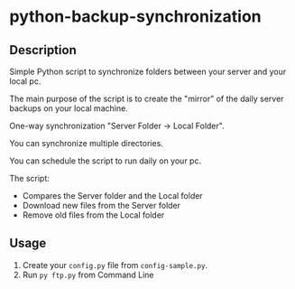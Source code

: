 # python-backup-synchronization


## Description

Simple Python script to synchronize folders between your server and your local pc.

The main purpose of the script is to create the "mirror" of the daily server backups on your local machine.

One-way synchronization "Server Folder -> Local Folder".

You can synchronize multiple directories.

You can schedule the script to run daily on your pc.

The script:
* Compares the Server folder and the Local folder
* Download new files from the Server folder
* Remove old files from the Local folder


## Usage

1. Create your `config.py` file from `config-sample.py`.
2. Run `py ftp.py` from Command Line


